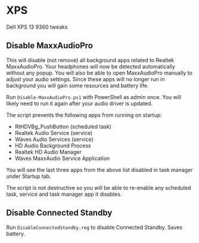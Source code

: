 # XPS

Dell XPS 13 9360 tweaks

## Disable MaxxAudioPro

This will disable (not remove) all background apps related to Realtek MaxxAudioPro. Your headphones will now be detected automatically without any popup. You will also be able to open MaxxAudioPro manually to adjust your audio settings. Since these apps will no longer run in background you will gain some resources and battery life. 

Run `Disable-MaxxAudioPro.ps1` with PowerShell as admin once. You will likely need to run it again after your audio driver is updated.

The script prevents the following apps from running on startup:

* RtHDVBg_PushButton (scheduled task)
* Realtek Audio Service (service)
* Waves Audio Services (service)
* HD Audio Background Process
* Realtek HD Audio Manager
* Waves MaxxAudio Service Application

You will see the last three apps from the above list disabled in task manager under Startup tab.

The script is not destructive so you will be able to re-enable any scheduled task, service and task manager app it disables.

## Disable Connected Standby

Run `DisableConnectedStandby.reg` to disable Connected Standby. Saves battery.
